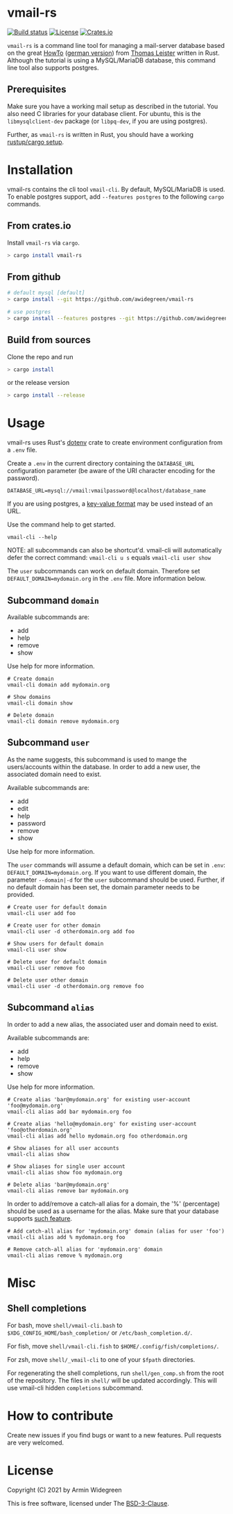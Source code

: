 # vmail-rs

[![Build status](https://github.com/awidegreen/vmail-rs/workflows/ci/badge.svg)](https://github.com/awidegreen/vmail-rs/actions)
[![License](https://img.shields.io/badge/license-BSD--3--Clause-blue)](LICENSE)
[![Crates.io](https://img.shields.io/crates/v/vmail-rs.svg)](https://crates.io/crates/vmail-rs)

`vmail-rs` is a command line tool for managing a mail-server database
based on the great [HowTo](https://thomas-leister.de/en/mailserver-debian-stretch) ([german version](https://thomas-leister.de/mailserver-debian-stretch/))
from [Thomas Leister](https://thomas-leister.de) written in Rust.
Although the tutorial is using a MySQL/MariaDB database, this command line tool
also supports postgres.

## Prerequisites

Make sure you have a working mail setup as described in the tutorial.
You also need C libraries for your database client. For ubuntu, this is
the `libmysqlclient-dev` package (or `libpq-dev`, if you are using postgres).

Further, as `vmail-rs` is written in Rust, you should have a working
[rustup/cargo setup](https://rustup.rs/).

# Installation

vmail-rs contains the cli tool `vmail-cli`. By default, MySQL/MariaDB is used.
To enable postgres support, add `--features postgres` to the
following `cargo` commands.

## From crates.io

Install `vmail-rs` via `cargo`.

```sh
> cargo install vmail-rs
```

## From github

```sh
# default mysql [default]
> cargo install --git https://github.com/awidegreen/vmail-rs

# use postgres
> cargo install --features postgres --git https://github.com/awidegreen/vmail-rs
```

## Build from sources

Clone the repo and run

```sh
> cargo install
```

or the release version

```sh
> cargo install --release
```

# Usage

vmail-rs uses Rust's [dotenv](https://docs.rs/crate/dotenv/) crate to create
environment configuration from a `.env` file.

Create a `.env` in the current directory containing the `DATABASE_URL`
configuration parameter (be aware of the URI character encoding for the
password).

```
DATABASE_URL=mysql://vmail:vmailpassword@localhost/database_name
```

If you are using postgres, a [key-value format](https://www.postgresql.org/docs/current/libpq-connect.html#LIBPQ-CONNSTRING)
may be used instead of an URL.

Use the command help to get started.

```shell
vmail-cli --help
```

NOTE: all subcommands can also be shortcut'd. vmail-cli will automatically defer
the correct command: `vmail-cli u s` equals `vmail-cli user show`

The `user` subcommands can work on default domain. Therefore set
`DEFAULT_DOMAIN=mydomain.org` in the `.env` file. More information below.

## Subcommand `domain`

Available subcommands are:

* add
* help
* remove
* show

Use help for more information.

```
# Create domain
vmail-cli domain add mydomain.org

# Show domains
vmail-cli domain show

# Delete domain
vmail-cli domain remove mydomain.org
```

## Subcommand `user`

As the name suggests, this subcommand is used to mange the users/accounts within
the database.  In order to add a new user, the associated domain need to exist.

Available subcommands are:

* add
* edit
* help
* password
* remove
* show

Use help for more information.

The `user` commands will assume a default domain, which can be set in `.env`:
`DEFAULT_DOMAIN=mydomain.org`. If you want to use different domain, the
parameter `--domain|-d` for the `user` subcommand should be used. Further, if no
default domain has been set, the domain parameter needs to be provided.
```
# Create user for default domain
vmail-cli user add foo

# Create user for other domain
vmail-cli user -d otherdomain.org add foo

# Show users for default domain
vmail-cli user show

# Delete user for default domain
vmail-cli user remove foo

# Delete user other domain
vmail-cli user -d otherdomain.org remove foo
```

## Subcommand `alias`

In order to add a new alias, the associated user and domain need to exist.

Available subcommands are:

* add
* help
* remove
* show

Use help for more information.

```
# Create alias 'bar@mydomain.org' for existing user-account 'foo@mydomain.org'
vmail-cli alias add bar mydomain.org foo

# Create alias 'hello@mydomain.org' for existing user-account 'foo@otherdomain.org'
vmail-cli alias add hello mydomain.org foo otherdomain.org

# Show aliases for all user accounts
vmail-cli alias show

# Show aliases for single user account
vmail-cli alias show foo mydomain.org

# Delete alias 'bar@mydomain.org'
vmail-cli alias remove bar mydomain.org
```
In order to add/remove a catch-all alias for a domain, the '%' (percentage)
should be used as a username for the alias. Make sure that your database
supports [such feature](https://thomas-leister.de/mailserver-debian-stretch/#wie-kann-ich-mit-diesem-setup-catch-all-adressen-realisieren).

```
# Add catch-all alias for 'mydomain.org' domain (alias for user 'foo')
vmail-cli alias add % mydomain.org foo

# Remove catch-all alias for 'mydomain.org' domain
vmail-cli alias remove % mydomain.org
```

# Misc

## Shell completions

For bash, move `shell/vmail-cli.bash` to `$XDG_CONFIG_HOME/bash_completion/` or `/etc/bash_completion.d/`.

For fish, move `shell/vmail-cli.fish` to `$HOME/.config/fish/completions/`.

For zsh, move `shell/_vmail-cli` to one of your `$fpath` directories.

For regenerating the shell completions, run `shell/gen_comp.sh` from the root of
the repository. The files in `shell/` will be updated accordingly. This will use
vmail-cli hidden `completions` subcommand.

# How to contribute

Create new issues if you find bugs or want to a new features. Pull requests are
very welcomed.

# License

Copyright (C) 2021 by Armin Widegreen

This is free software, licensed under The [BSD-3-Clause](LICENSE).
